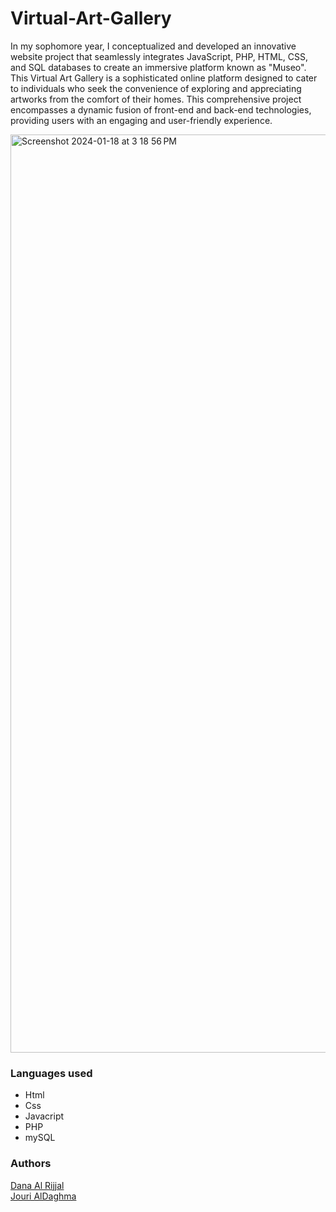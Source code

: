 # Virtual-Art-Gallery
In my sophomore year, I conceptualized and developed an innovative website project that seamlessly integrates JavaScript, PHP, HTML, CSS, and SQL databases to create an immersive platform known as "Museo".
This Virtual Art Gallery is a sophisticated online platform designed to cater to individuals who seek the convenience of exploring and appreciating artworks from the comfort of their homes. This comprehensive project encompasses a dynamic fusion of front-end and back-end technologies, providing users with an engaging and user-friendly experience.

<img width="1469" alt="Screenshot 2024-01-18 at 3 18 56 PM" src="https://github.com/daaalrijjal/Virtual-Art-Gallery/assets/148847647/858297bd-5f2d-473f-98ca-425fc2508139">

### Languages used 
- Html
- Css
- Javacript
- PHP
- mySQL

### Authors 
[Dana Al Rijjal](https://github.com/daaalrijjal)
<br  />
[Jouri AlDaghma](https://github.com/jourialdagh)
